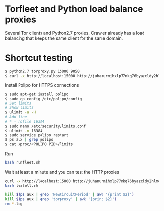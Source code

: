 # Torfleet and Python load balance proxies

Several Tor clients and Python2.7 proxies.
Crawler already has a load balancing that keeps the same client for the same domain.

# Shortcut testing

```sh
$ python2.7 torproxy.py 15000 9050
$ curl -x http://localhost:15000 http://juhanurmihxlp77nkq76byazcldy2hlmovfu2epvl5ankdibsot4csyd.onion/
```

Install Polipo for HTTPS connections

```sh
$ sudo apt-get install polipo
$ sudo cp config /etc/polipo/config
# Set limits
# Show limits
$ ulimit -a -H
# Add line
# * - nofile 16384
$ sudo nano /etc/security/limits.conf
$ ulimit -n 16384
$ sudo service polipo restart
$ ps aux | grep polipo
$ cat /proc/<POLIPO PID>/limits
```


Run

```sh
bash runfleet.sh
```

Wait at least a minute and you can test the HTTP proxies

```sh
curl -x http://localhost:15000 http://juhanurmihxlp77nkq76byazcldy2hlmovfu2epvl5ankdibsot4csyd.onion/
bash testall.sh
```

```sh
kill $(ps aux | grep 'NewCircuitPeriod' | awk '{print $2}')
kill $(ps aux | grep 'torproxy' | awk '{print $2}')
rm *.log
```
